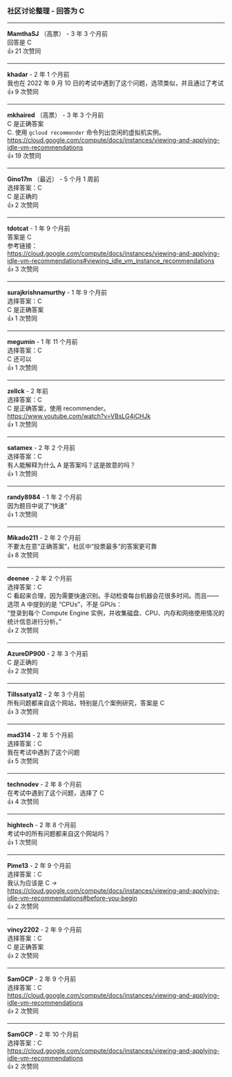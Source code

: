 ### 社区讨论整理 - 回答为 C

---

**MamthaSJ** （高票） - 3 年 3 个月前  
回答是 C  
👍 21 次赞同

---

**khadar** - 2 年 1 个月前  
我也在 2022 年 9 月 10 日的考试中遇到了这个问题，选项类似，并且通过了考试  
👍 9 次赞同

---

**mkhaired** （高票） - 3 年 3 个月前  
C 是正确答案  
C. 使用 `gcloud recommender` 命令列出空闲的虚拟机实例。  
https://cloud.google.com/compute/docs/instances/viewing-and-applying-idle-vm-recommendations  
👍 19 次赞同

---

**Gino17m** （最近） - 5 个月 1 周前  
选择答案：C  
C 是正确的  
👍 2 次赞同

---

**tdotcat** - 1 年 9 个月前  
答案是 C  
参考链接：  
https://cloud.google.com/compute/docs/instances/viewing-and-applying-idle-vm-recommendations#viewing_idle_vm_instance_recommendations  
👍 3 次赞同

---

**surajkrishnamurthy** - 1 年 9 个月前  
选择答案：C  
C 是正确答案  
👍 1 次赞同

---

**megumin** - 1 年 11 个月前  
选择答案：C  
C 还可以  
👍 1 次赞同

---

**zellck** - 2 年前  
选择答案：C  
C 是正确答案，使用 recommender。  
https://www.youtube.com/watch?v=VBsLG4jCHJk  
👍 1 次赞同

---

**satamex** - 2 年 2 个月前  
选择答案：C  
有人能解释为什么 A 是答案吗？这是故意的吗？  
👍 1 次赞同

---

**randy8984** - 1 年 2 个月前  
因为题目中说了“快速”  
👍 1 次赞同

---

**Mikado211** - 2 年 2 个月前  
不要太在意“正确答案”，社区中“投票最多”的答案更可靠  
👍 8 次赞同

---

**deenee** - 2 年 2 个月前  
选择答案：C  
C 看起来合理，因为需要快速识别。手动检查每台机器会花很多时间。而且——选项 A 中提到的是 “CPUs”，不是 GPUs：  
“登录到每个 Compute Engine 实例，并收集磁盘、CPU、内存和网络使用情况的统计信息进行分析。”  
👍 2 次赞同

---

**AzureDP900** - 2 年 3 个月前  
C 是正确的  
👍 2 次赞同

---

**Tillssatya12** - 2 年 3 个月前  
所有问题都来自这个网站，特别是几个案例研究，答案是 C  
👍 3 次赞同

---

**mad314** - 2 年 5 个月前  
选择答案：C  
我在考试中遇到了这个问题  
👍 5 次赞同

---

**technodev** - 2 年 8 个月前  
在考试中遇到了这个问题，选择了 C  
👍 4 次赞同

---

**hightech** - 2 年 8 个月前  
考试中的所有问题都来自这个网站吗？  
👍 1 次赞同

---

**Pime13** - 2 年 9 个月前  
选择答案：C  
我认为应该是 C ->  
https://cloud.google.com/compute/docs/instances/viewing-and-applying-idle-vm-recommendations#before-you-begin  
👍 2 次赞同

---

**vincy2202** - 2 年 9 个月前  
选择答案：C  
C 是正确答案  
👍 2 次赞同

---

**SamGCP** - 2 年 9 个月前  
选择答案：C  
https://cloud.google.com/compute/docs/instances/viewing-and-applying-idle-vm-recommendations  
👍 2 次赞同

---

**SamGCP** - 2 年 10 个月前  
选择答案：C  
https://cloud.google.com/compute/docs/instances/viewing-and-applying-idle-vm-recommendations  
👍 2 次赞同
